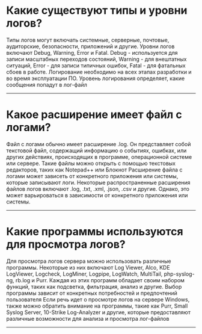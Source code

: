 # Какие существуют типы и уровни логов?

Типы логов могут включать системные, серверные, почтовые, аудиторские, безопасности, приложений и другие. Уровни логов включают Debug, Warning, Error и Fatal. 
Debug - используется для записи масштабных переходов состояний, 
Warning - для внештатных ситуаций, 
Error - для записи типичных ошибок, 
Fatal - для фатальных сбоев в работе. 
Логирование необходимо на всех этапах разработки и во время эксплуатации ПО. Уровень логирования определяет, какие сообщения попадут в лог-файл
***
# Какое расширение имеет файл с логами? 

Файл с логами обычно имеет расширение .log. Он представляет собой текстовой файл, содержащий информацию о событиях, ошибках, или других действиях, происходящих в программе, операционной системе или сервере. Такие файлы можно открыть с помощью текстовых редакторов, таких как Notepad++ или Блокнот
Расширение файла с логами может зависеть от конкретного приложения или системы, которые записывают логи. Некоторые распространенные расширения файлов логов включают .log, .txt, .xml, .json, .csv и другие. Однако, это может варьироваться в зависимости от конкретного приложения или системы.
***

# Какие программы используются для просмотра логов? 

Для просмотра логов сервера можно использовать различные программы. Некоторые из них включают Log Viewer, Alco, KDE LogViewer, Logcheck, LogMiner, Logpipe, LogWatch, MultiTail, php-syslog-ng, rb.log и Purr. Каждая из этих программ обладает своим набором функций, таких как подсветка, фильтрация, анализ и другие. Выбор программы зависит от конкретных потребностей и предпочтений пользователя
Если речь идет о просмотре логов на сервере Windows, также можно обратить внимание на программы, такие как Purr, Small Syslog Server, 10-Strike Log-Analyzer и другие, которые предоставляют различные возможности для анализа и просмотра лог-файлов
***